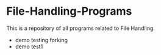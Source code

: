 # File-Handling-Programs
This is a repository of all programs related to File Handling.
- demo testing forking
- demo test1
